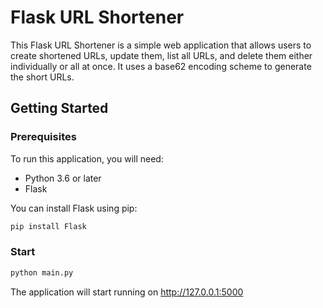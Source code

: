 # Flask URL Shortener

This Flask URL Shortener is a simple web application that allows users to create shortened URLs, update them, list all URLs, and delete them either individually or all at once. It uses a base62 encoding scheme to generate the short URLs.

## Getting Started

### Prerequisites

To run this application, you will need:

- Python 3.6 or later
- Flask

You can install Flask using pip:

```bash
pip install Flask
```
### Start

```bash
python main.py
```
The application will start running on http://127.0.0.1:5000
